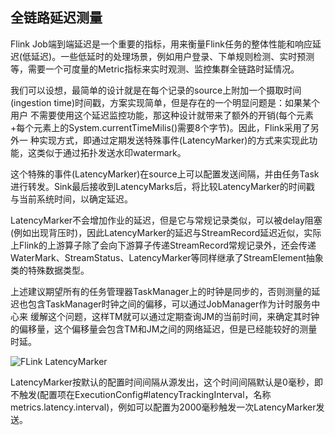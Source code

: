 全链路延迟测量
-------------

Flink Job端到端延迟是一个重要的指标，用来衡量Flink任务的整体性能和响应延迟(低延迟)。一些低延时的处理场景，例如用户登录、下单规则检测、实时预测
等，需要一个可度量的Metric指标来实时观测、监控集群全链路时延情况。

我们可以设想，最简单的设计就是在每个记录的source上附加一个摄取时间(ingestion time)时间戳，方案实现简单，但是存在的一个明显问题是：如果某个用户
不需要使用这个延迟监控功能，那这种设计就带来了额外的开销(每个元素+每个元素上的System.currentTimeMilis()需要8个字节)。因此，Flink采用了另外一
种实现方式，即通过定期发送特殊事件(LatencyMarker)的方式来实现此功能，这类似于通过拓扑发送水印watermark。

这个特殊的事件(LatencyMarker)在source上可以配置发送间隔，并由任务Task进行转发。Sink最后接收到LatencyMarks后，将比较LatencyMarker的时间戳
与当前系统时间，以确定延迟。

LatencyMarker不会增加作业的延迟，但是它与常规记录类似，可以被delay阻塞(例如出现背压时)，因此LatencyMarker的延迟与StreamRecord延迟近似，实际
上Flink的上游算子除了会向下游算子传递StreamRecord常规记录外，还会传递WaterMark、StreamStatus、LatencyMarker等同样继承了StreamElement抽象
类的特殊数据类型。

上述建议期望所有的任务管理器TaskManager上的时钟是同步的，否则测量的延迟也包含TaskManager时钟之间的偏移，可以通过JobManager作为计时服务中心来
缓解这个问题，这样TM就可以通过定期查询JM的当前时间，来确定其时钟的偏移量，这个偏移量会包含TM和JM之间的网络延迟，但是已经能较好的测量时延。

![FLink LatencyMarker](../image/latency.jpg "FLink LatencyMarker")

LatencyMarker按默认的配置时间间隔从源发出，这个时间间隔默认是0毫秒，即不触发(配置项在ExecutionConfig#latencyTrackingInterval，名称
metrics.latency.interval)，例如可以配置为2000毫秒触发一次LatencyMarker发送。
